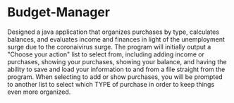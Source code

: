 # Budget-Manager
Designed a java application that organizes purchases by type, calculates balances, and evaluates income and finances in light of the unemployment surge 
due to the coronaivirus surge.
The program will initially output a "Choose your action" list to select from, including adding income or purchases, showing your purchases, showing your balance, 
and having the ability to save and load your information to and from a file straight from the program. 
When selecting to add or show purchases, you will be prompted to another list to select which TYPE of purchase in order to keep things even more organized.
